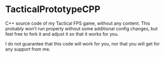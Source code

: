 # TacticalPrototypeCPP

C++ source code of my Tactical FPS game, without any content.
This probably won't run properly without some additional config changes, but feel free to fork it and adjust it so that it works for you.

I do not guarantee that this code will work for you, nor that you will get for any support from me.

